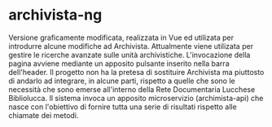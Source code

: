 # archivista-ng
Versione graficamente modificata, realizzata in Vue ed utilizata per introdurre alcune modifiche ad Archivista. Attualmente viene utilizata per gestire le ricerche avanzate sulle unità archivistiche.
L'invocazione della pagina avviene mediante un apposito pulsante inserito nella barra dell'header.
Il progetto non ha la pretesa di sostituire Archivista ma piuttosto di andarlo ad integrare, in alcune parti, rispetto a quelle che sono le necessità che sono emerse all'interno della Rete Documentaria Lucchese Bibliolucca.
Il sistema invoca un apposito microservizio (archimista-api) che nasce con l'obiettivo di fornire tutta una serie di risultati rispetto alle chiamate dei metodi.
